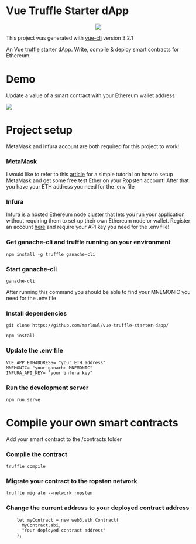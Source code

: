 # Vue Truffle Starter dApp

<p align="center">		
  <img src="logo.PNG">		
</p>
 
This project was generated with [vue-cli](https://github.com/vuejs/vue-cli) version 3.2.1

An Vue [truffle](https://github.com/trufflesuite/truffle) starter dApp. Write, compile & deploy smart contracts for Ethereum.

# Demo
Update a value of a smart contract with your Ethereum wallet address

![](screenshot.gif)

# Project setup
MetaMask and Infura account are both required for this project to work!

### MetaMask
I would like to refer to this [article](https://blog.bankex.org/how-to-buy-ethereum-using-metamask-ccea0703daec) for a simple tutorial on how to setup MetaMask and get some free test Ether on your Ropsten account! After that you have your ETH address you need for the .env file

### Infura
Infura is a hosted Ethereum node cluster that lets you run your application without requiring them to set up their own Ethereum node or wallet. Register an account [here](https://infura.io/register) and require your API key you need for the .env file!

### Get ganache-cli and truffle running on your environment
```
npm install -g truffle ganache-cli
```
### Start ganache-cli
```
ganache-cli
```
After running this command you should be able to find your MNEMONIC you need for the .env file

### Install dependencies
```
git clone https://github.com/marlowl/vue-truffle-starter-dapp/
```
```
npm install
```
### Update the .env file
```
VUE_APP_ETHADDRESS= "your ETH address"
MNEMONIC= "your ganache MNEMONIC"
INFURA_API_KEY= "your infura key"
```
### Run the development server
```
npm run serve
```

# Compile your own smart contracts
Add your smart contract to the /contracts folder 

### Compile the contract
```
truffle compile
```
### Migrate your contract to the ropsten network
```
truffle migrate --network ropsten
```
### Change the current address to your deployed contract address
```
    let myContract = new web3.eth.Contract(
      MyContract.abi,
      "Your deployed contract address"
    );
```



